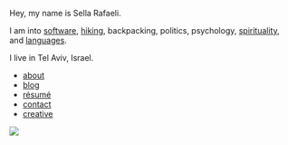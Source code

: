 Hey, my name is Sella Rafaeli.

I am into [software](/software), [hiking](/hiking), backpacking, politics, psychology, [spirituality](/spirituality), and [languages](/languages). 

I live in Tel Aviv, Israel.

* [about](/about.html)
* [blog](/blog)
* [résumé](https://docs.google.com/document/d/1B3MohkhW5nNrnFe2ZRK6XNkntPUJ7T9cQKrT46qxqIM)
* [contact](/contact.html)
* [creative](/creative.html)

<img src="http://imgur.com/NJoZJIs.jpg">